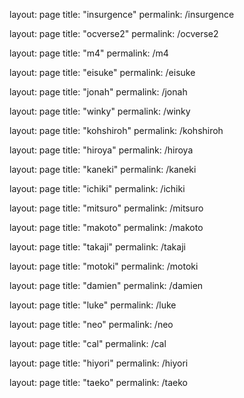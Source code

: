 layout: page
title: "insurgence"
permalink: /insurgence

layout: page
title: "ocverse2"
permalink: /ocverse2

layout: page
title: "m4"
permalink: /m4

layout: page
title: "eisuke"
permalink: /eisuke

layout: page
title: "jonah"
permalink: /jonah

layout: page
title: "winky"
permalink: /winky

layout: page
title: "kohshiroh"
permalink: /kohshiroh

layout: page
title: "hiroya"
permalink: /hiroya

layout: page
title: "kaneki"
permalink: /kaneki

layout: page
title: "ichiki"
permalink: /ichiki

layout: page
title: "mitsuro"
permalink: /mitsuro

layout: page
title: "makoto"
permalink: /makoto

layout: page
title: "takaji"
permalink: /takaji

layout: page
title: "motoki"
permalink: /motoki

layout: page
title: "damien"
permalink: /damien

layout: page
title: "luke"
permalink: /luke

layout: page
title: "neo"
permalink: /neo

layout: page
title: "cal"
permalink: /cal

layout: page
title: "hiyori"
permalink: /hiyori

layout: page
title: "taeko"
permalink: /taeko
